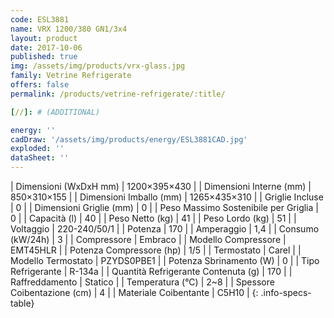 ```yaml
---
code: ESL3881
name: VRX 1200/380 GN1/3x4
layout: product
date: 2017-10-06
published: true
img: /assets/img/products/vrx-glass.jpg
family: Vetrine Refrigerate
offers: false
permalink: /products/vetrine-refrigerate/:title/

[//]: # (ADDITIONAL)

energy: ''
cadDraw: '/assets/img/products/energy/ESL3881CAD.jpg'
exploded: ''
dataSheet: ''
---
```



| Dimensioni (WxDxH mm) | 1200×395×430 |
| Dimensioni Interne (mm) | 850×310×155 |
| Dimensioni Imballo (mm) | 1265×435×310 |
| Griglie Incluse | 0 |
| Dimensioni Griglie (mm) | 0 |
| Peso Massimo Sostenibile per Griglia | 0 |
| Capacità (l) | 40 |
| Peso Netto (kg) | 41 |
| Peso Lordo (kg) | 51 |
| Voltaggio | 220-240/50/1 |
| Potenza | 170 |
| Amperaggio | 1,4 |
| Consumo (kW/24h) | 3 |
| Compressore | Embraco |
| Modello Compressore | EMT45HLR |
| Potenza Compressore (hp) | 1/5 |
| Termostato | Carel |
| Modello Termostato | PZYDS0PBE1 |
| Potenza Sbrinamento (W) | 0 |
| Tipo Refrigerante | R-134a |
| Quantità Refrigerante Contenuta (g) | 170 |
| Raffreddamento | Statico |
| Temperatura (°C) | 2~8 |
| Spessore Coibentazione (cm) | 4 |
| Materiale Coibentante | C5H10 |
{: .info-specs-table}
